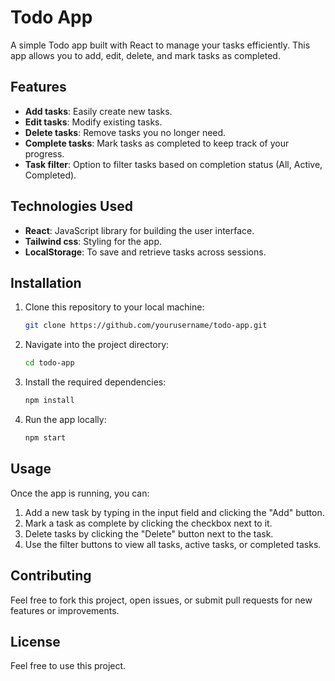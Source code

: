 # Todo App

A simple Todo app built with React to manage your tasks efficiently. This app allows you to add, edit, delete, and mark tasks as completed.

## Features

- **Add tasks**: Easily create new tasks.
- **Edit tasks**: Modify existing tasks.
- **Delete tasks**: Remove tasks you no longer need.
- **Complete tasks**: Mark tasks as completed to keep track of your progress.
- **Task filter**: Option to filter tasks based on completion status (All, Active, Completed).

## Technologies Used

- **React**: JavaScript library for building the user interface.
- **Tailwind css**: Styling for the app.
- **LocalStorage**: To save and retrieve tasks across sessions.

## Installation

1. Clone this repository to your local machine:

   ```bash
   git clone https://github.com/yourusername/todo-app.git
   ```

2. Navigate into the project directory:

   ```bash
   cd todo-app
   ```

3. Install the required dependencies:

   ```bash
   npm install
   ```

4. Run the app locally:
   ```bash
   npm start
   ```

## Usage

Once the app is running, you can:

1. Add a new task by typing in the input field and clicking the "Add" button.
2. Mark a task as complete by clicking the checkbox next to it.
3. Delete tasks by clicking the "Delete" button next to the task.
4. Use the filter buttons to view all tasks, active tasks, or completed tasks.

## Contributing

Feel free to fork this project, open issues, or submit pull requests for new features or improvements.

## License

Feel free to use this project.
